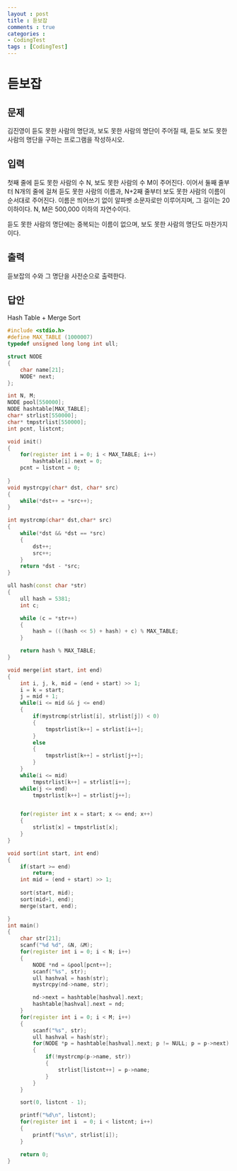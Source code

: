 ```yaml
---
layout : post
title : 듣보잡
comments : true
categories : 
- CodingTest
tags : [CodingTest]
---
```


# 듣보잡

## 문제
김진영이 듣도 못한 사람의 명단과, 보도 못한 사람의 명단이 주어질 때, 듣도 보도 못한 사람의 명단을 구하는 프로그램을 작성하시오.

## 입력
첫째 줄에 듣도 못한 사람의 수 N, 보도 못한 사람의 수 M이 주어진다. 이어서 둘째 줄부터 N개의 줄에 걸쳐 듣도 못한 사람의 이름과, N+2째 줄부터 보도 못한 사람의 이름이 순서대로 주어진다. 이름은 띄어쓰기 없이 알파벳 소문자로만 이루어지며, 그 길이는 20 이하이다. N, M은 500,000 이하의 자연수이다.

듣도 못한 사람의 명단에는 중복되는 이름이 없으며, 보도 못한 사람의 명단도 마찬가지이다.

## 출력
듣보잡의 수와 그 명단을 사전순으로 출력한다.

## 답안

Hash Table + Merge Sort

```cpp
#include <stdio.h>
#define MAX_TABLE (1000007)
typedef unsigned long long int ull;

struct NODE
{
    char name[21];
    NODE* next;
};

int N, M;
NODE pool[550000];
NODE hashtable[MAX_TABLE];
char* strlist[550000];
char* tmpstrlist[550000];
int pcnt, listcnt;

void init()
{
    for(register int i = 0; i < MAX_TABLE; i++)
        hashtable[i].next = 0;
    pcnt = listcnt = 0;
    
}
void mystrcpy(char* dst, char* src)
{
    while(*dst++ = *src++);
}

int mystrcmp(char* dst,char* src)
{
    while(*dst && *dst == *src)
    {
        dst++;
        src++;
    }
    return *dst - *src;
}

ull hash(const char *str)
{
	ull hash = 5381;
	int c;

	while (c = *str++)
	{
		hash = (((hash << 5) + hash) + c) % MAX_TABLE;
	}

	return hash % MAX_TABLE;
}

void merge(int start, int end)
{
    int i, j, k, mid = (end + start) >> 1;
    i = k = start;
    j = mid + 1;
    while(i <= mid && j <= end)
    {
        if(mystrcmp(strlist[i], strlist[j]) < 0)
        {
            tmpstrlist[k++] = strlist[i++];
        }
        else
        {
            tmpstrlist[k++] = strlist[j++];
        }
    }
    while(i <= mid)
        tmpstrlist[k++] = strlist[i++];
    while(j <= end)
        tmpstrlist[k++] = strlist[j++];


    for(register int x = start; x <= end; x++)
    {
        strlist[x] = tmpstrlist[x]; 
    }
}

void sort(int start, int end)
{
    if(start >= end)
        return;
    int mid = (end + start) >> 1;
    
    sort(start, mid);
    sort(mid+1, end);
    merge(start, end);

}
int main()
{
    char str[21];
    scanf("%d %d", &N, &M);
    for(register int i = 0; i < N; i++)
    {
        NODE *nd = &pool[pcnt++];
        scanf("%s", str);
        ull hashval = hash(str);
        mystrcpy(nd->name, str);

        nd->next = hashtable[hashval].next;
        hashtable[hashval].next = nd;
    }
    for(register int i = 0; i < M; i++)
    {
        scanf("%s", str);
        ull hashval = hash(str);
        for(NODE *p = hashtable[hashval].next; p != NULL; p = p->next)
        {
            if(!mystrcmp(p->name, str))
            {
                strlist[listcnt++] = p->name;
            }
        }
    }

    sort(0, listcnt - 1);

    printf("%d\n", listcnt);
    for(register int i  = 0; i < listcnt; i++)
    {
        printf("%s\n", strlist[i]);
    }

    return 0;
}
```

